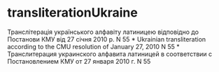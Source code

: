 # transliterationUkraine
Транслітерація українського алфавіту латиницею відповідно до Постанови КМУ від 27 січня 2010 р. N 55  *  Ukrainian transliteration according to the CMU resolution of January 27, 2010 N 55  *  Транслитерация украинского алфавита латиницей в соответствии с Постановлением КМУ от 27 января 2010 г. N 55
